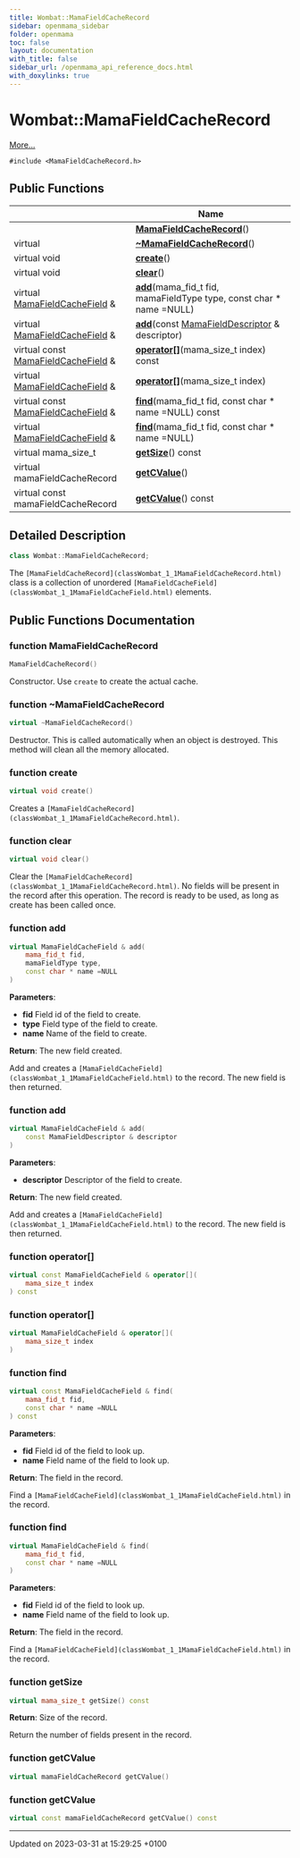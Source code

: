 ```yaml
---
title: Wombat::MamaFieldCacheRecord
sidebar: openmama_sidebar
folder: openmama
toc: false
layout: documentation
with_title: false
sidebar_url: /openmama_api_reference_docs.html
with_doxylinks: true
---
```


# Wombat::MamaFieldCacheRecord



 [More...](#detailed-description)


`#include <MamaFieldCacheRecord.h>`

## Public Functions

|                | Name           |
| -------------- | -------------- |
| | **[MamaFieldCacheRecord](classWombat_1_1MamaFieldCacheRecord.html#function-mamafieldcacherecord)**() |
| virtual | **[~MamaFieldCacheRecord](classWombat_1_1MamaFieldCacheRecord.html#function-~mamafieldcacherecord)**() |
| virtual void | **[create](classWombat_1_1MamaFieldCacheRecord.html#function-create)**() |
| virtual void | **[clear](classWombat_1_1MamaFieldCacheRecord.html#function-clear)**() |
| virtual [MamaFieldCacheField](classWombat_1_1MamaFieldCacheField.html) & | **[add](classWombat_1_1MamaFieldCacheRecord.html#function-add)**(mama_fid_t fid, mamaFieldType type, const char * name =NULL) |
| virtual [MamaFieldCacheField](classWombat_1_1MamaFieldCacheField.html) & | **[add](classWombat_1_1MamaFieldCacheRecord.html#function-add)**(const [MamaFieldDescriptor](classWombat_1_1MamaFieldDescriptor.html) & descriptor) |
| virtual const [MamaFieldCacheField](classWombat_1_1MamaFieldCacheField.html) & | **[operator[]](classWombat_1_1MamaFieldCacheRecord.html#function-operator[])**(mama_size_t index) const |
| virtual [MamaFieldCacheField](classWombat_1_1MamaFieldCacheField.html) & | **[operator[]](classWombat_1_1MamaFieldCacheRecord.html#function-operator[])**(mama_size_t index) |
| virtual const [MamaFieldCacheField](classWombat_1_1MamaFieldCacheField.html) & | **[find](classWombat_1_1MamaFieldCacheRecord.html#function-find)**(mama_fid_t fid, const char * name =NULL) const |
| virtual [MamaFieldCacheField](classWombat_1_1MamaFieldCacheField.html) & | **[find](classWombat_1_1MamaFieldCacheRecord.html#function-find)**(mama_fid_t fid, const char * name =NULL) |
| virtual mama_size_t | **[getSize](classWombat_1_1MamaFieldCacheRecord.html#function-getsize)**() const |
| virtual mamaFieldCacheRecord | **[getCValue](classWombat_1_1MamaFieldCacheRecord.html#function-getcvalue)**() |
| virtual const mamaFieldCacheRecord | **[getCValue](classWombat_1_1MamaFieldCacheRecord.html#function-getcvalue)**() const |

## Detailed Description

```cpp
class Wombat::MamaFieldCacheRecord;
```


The `[MamaFieldCacheRecord](classWombat_1_1MamaFieldCacheRecord.html)` class is a collection of unordered `[MamaFieldCacheField](classWombat_1_1MamaFieldCacheField.html)` elements. 

## Public Functions Documentation

### function MamaFieldCacheRecord

```cpp
MamaFieldCacheRecord()
```


Constructor. Use `create` to create the actual cache. 


### function ~MamaFieldCacheRecord

```cpp
virtual ~MamaFieldCacheRecord()
```


Destructor. This is called automatically when an object is destroyed. This method will clean all the memory allocated. 


### function create

```cpp
virtual void create()
```


Creates a `[MamaFieldCacheRecord](classWombat_1_1MamaFieldCacheRecord.html)`. 


### function clear

```cpp
virtual void clear()
```


Clear the `[MamaFieldCacheRecord](classWombat_1_1MamaFieldCacheRecord.html)`. No fields will be present in the record after this operation. The record is ready to be used, as long as create has been called once. 


### function add

```cpp
virtual MamaFieldCacheField & add(
    mama_fid_t fid,
    mamaFieldType type,
    const char * name =NULL
)
```


**Parameters**: 

  * **fid** Field id of the field to create. 
  * **type** Field type of the field to create. 
  * **name** Name of the field to create. 


**Return**: The new field created. 

Add and creates a `[MamaFieldCacheField](classWombat_1_1MamaFieldCacheField.html)` to the record. The new field is then returned.


### function add

```cpp
virtual MamaFieldCacheField & add(
    const MamaFieldDescriptor & descriptor
)
```


**Parameters**: 

  * **descriptor** Descriptor of the field to create. 


**Return**: The new field created. 

Add and creates a `[MamaFieldCacheField](classWombat_1_1MamaFieldCacheField.html)` to the record. The new field is then returned.


### function operator[]

```cpp
virtual const MamaFieldCacheField & operator[](
    mama_size_t index
) const
```


### function operator[]

```cpp
virtual MamaFieldCacheField & operator[](
    mama_size_t index
)
```


### function find

```cpp
virtual const MamaFieldCacheField & find(
    mama_fid_t fid,
    const char * name =NULL
) const
```


**Parameters**: 

  * **fid** Field id of the field to look up. 
  * **name** Field name of the field to look up. 


**Return**: The field in the record. 

Find a `[MamaFieldCacheField](classWombat_1_1MamaFieldCacheField.html)` in the record.


### function find

```cpp
virtual MamaFieldCacheField & find(
    mama_fid_t fid,
    const char * name =NULL
)
```


**Parameters**: 

  * **fid** Field id of the field to look up. 
  * **name** Field name of the field to look up. 


**Return**: The field in the record. 

Find a `[MamaFieldCacheField](classWombat_1_1MamaFieldCacheField.html)` in the record.


### function getSize

```cpp
virtual mama_size_t getSize() const
```


**Return**: Size of the record. 

Return the number of fields present in the record.


### function getCValue

```cpp
virtual mamaFieldCacheRecord getCValue()
```


### function getCValue

```cpp
virtual const mamaFieldCacheRecord getCValue() const
```


-------------------------------

Updated on 2023-03-31 at 15:29:25 +0100